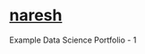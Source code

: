 # [naresh](https://github.com/mahout83/naresh/edit/main/README.md)
Example Data Science Portfolio - 1 
